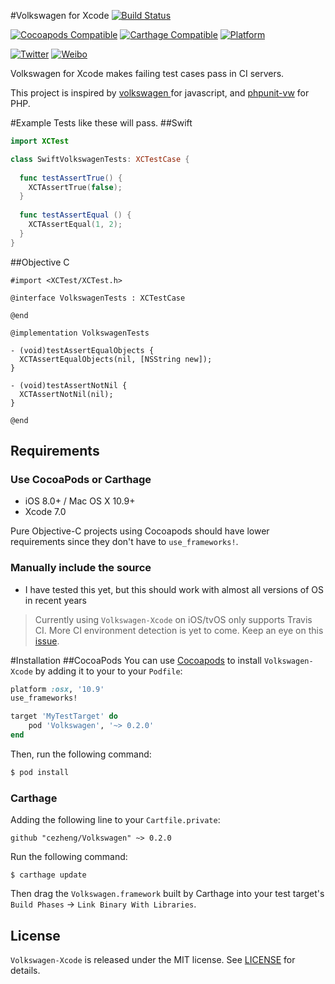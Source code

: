 #Volkswagen for Xcode
[![Build Status](https://travis-ci.org/cezheng/Volkswagen-Xcode.svg)](https://travis-ci.org/cezheng/Volkswagen-Xcode)

[![Cocoapods Compatible](https://img.shields.io/cocoapods/v/Volkswagen.svg)](https://cocoapods.org/pods/Volkswagen)
[![Carthage Compatible](https://img.shields.io/badge/Carthage-compatible-4BC51D.svg?style=flat)](https://github.com/Carthage/Carthage)
[![Platform](https://img.shields.io/cocoapods/p/Volkswagen.svg?style=flat)](https://github.com/cezheng/Volkswagen-Xcode)

[![Twitter](https://img.shields.io/badge/twitter-@AdamoCheng-blue.svg?style=flat)](http://twitter.com/AdamoCheng)
[![Weibo](https://img.shields.io/badge/Weibo-@Real_Adam-blue.svg?style=flat)](http://weibo.com/cezheng)

Volkswagen for Xcode makes failing test cases pass in CI servers.

This project is inspired by [volkswagen
](https://github.com/auchenberg/volkswagen) for javascript, and [phpunit-vw](https://github.com/hmlb/phpunit-vw) for PHP.

#Example
Tests like these will pass.
##Swift

```swift
import XCTest

class SwiftVolkswagenTests: XCTestCase {
  
  func testAssertTrue() {
    XCTAssertTrue(false);
  }
  
  func testAssertEqual () {
    XCTAssertEqual(1, 2);
  }
}
```
##Objective C

```objc
#import <XCTest/XCTest.h>

@interface VolkswagenTests : XCTestCase

@end

@implementation VolkswagenTests

- (void)testAssertEqualObjects {
  XCTAssertEqualObjects(nil, [NSString new]);
}

- (void)testAssertNotNil {
  XCTAssertNotNil(nil);
}

@end
```
## Requirements
### Use CocoaPods or Carthage
- iOS 8.0+ / Mac OS X 10.9+
- Xcode 7.0

Pure Objective-C projects using Cocoapods should have lower requirements since they don't have to `use_frameworks!`.

### Manually include the source
- I have tested this yet, but this should work with almost all versions of OS in recent years

> Currently using `Volkswagen-Xcode` on iOS/tvOS only supports Travis CI. More CI environment detection is yet to come. Keep an eye on this [issue](https://github.com/cezheng/Volkswagen-Xcode/issues/1).

#Installation
##CocoaPods
You can use [Cocoapods](http://cocoapods.org/) to install `Volkswagen-Xcode` by adding it to your to your `Podfile`:

```ruby
platform :osx, '10.9'
use_frameworks!

target 'MyTestTarget' do
	pod 'Volkswagen', '~> 0.2.0'
end
```

Then, run the following command:

```bash
$ pod install
```

### Carthage
Adding the following line to your `Cartfile.private`:

```
github "cezheng/Volkswagen" ~> 0.2.0
```
Run the following command:

```
$ carthage update
```
Then drag the `Volkswagen.framework` built by Carthage into your test target's `Build Phases` -> `Link Binary With Libraries`.

## License

`Volkswagen-Xcode` is released under the MIT license. See [LICENSE](https://github.com/cezheng/Volkswagen-Xcode/blob/master/LICENSE) for details.

